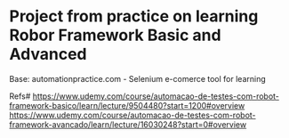 # Project from practice on learning  Robor Framework Basic and Advanced
Base: automationpractice.com - Selenium e-comerce tool for learning

Refs# 
https://www.udemy.com/course/automacao-de-testes-com-robot-framework-basico/learn/lecture/9504480?start=1200#overview
https://www.udemy.com/course/automacao-de-testes-com-robot-framework-avancado/learn/lecture/16030248?start=0#overview
